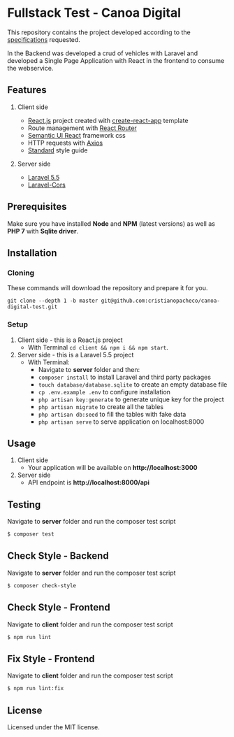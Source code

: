 # Fullstack Test - Canoa Digital

This repository contains the project developed according to the [specifications](htpps://github.com/cristianopacheco/canoa-digital-test/specifications.pdf) requested.

In the Backend was developed a crud of vehicles with Laravel and developed a Single Page Application with React in the frontend to consume the webservice.

## Features

1. Client side
    * [React.js](https://github.com/facebook/react) project created with [create-react-app](https://github.com/facebook/create-react-app) template
    * Route management with [React Router](https://github.com/ReactTraining/react-router/tree/master/packages/react-router-dom)
    * [Semantic UI React](https://github.com/Semantic-Org/Semantic-UI-React) framework css
    * HTTP requests with [Axios](https://github.com/mzabriskie/axios)
    * [Standard](https://github.com/standard/standard) style guide
    
2. Server side
    * [Laravel 5.5](https://github.com/laravel/laravel/tree/v5.5.40)
    * [Laravel-Cors](https://github.com/barryvdh/laravel-cors)

## Prerequisites

Make sure you have installed **Node** and **NPM** (latest versions) as well as **PHP 7** with **Sqlite driver**.

## Installation

### Cloning

These commands will download the repository and prepare it for you.

```ssh
git clone --depth 1 -b master git@github.com:cristianopacheco/canoa-digital-test.git
```

### Setup

1. Client side - this is a React.js project
	* With Terminal `cd client && npm i && npm start`.
2. Server side - this is a Laravel 5.5 project
	* With Terminal:
        * Navigate to **server** folder and then:
        * `composer install` to install Laravel and third party packages
        * `touch database/database.sqlite` to create an empty database file
        * `cp .env.example .env` to configure installation
        * `php artisan key:generate` to generate unique key for the project
        * `php artisan migrate` to create all the tables
        * `php artisan db:seed` to fill the tables with fake data
        * `php artisan serve` to serve application on localhost:8000

## Usage

1. Client side
	* Your application will be available on **http://localhost:3000**
2. Server side
	* API endpoint is **http://localhost:8000/api**

## Testing

Navigate to **server** folder and run the composer test script

``` bash
$ composer test
```

## Check Style - Backend

Navigate to **server** folder and run the composer test script

``` bash
$ composer check-style
```

## Check Style - Frontend

Navigate to **client** folder and run the composer test script

``` bash
$ npm run lint
```

## Fix Style - Frontend

Navigate to **client** folder and run the composer test script

``` bash
$ npm run lint:fix
```

## License

Licensed under the MIT license.
